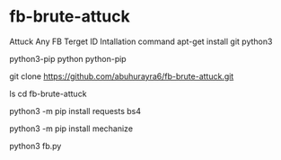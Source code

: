 # fb-brute-attuck
Attuck Any FB Terget ID
Intallation command
apt-get install git python3 
>>>>>>>>>>>>
python3-pip python python-pip
>>>>>>>>>>>>>>>>>
git clone https://github.com/abuhurayra6/fb-brute-attuck.git
>>>>>>>>>>>>>>>>>
ls
cd fb-brute-attuck
>>>>>>>>>>>>
python3 -m pip install requests bs4
>>>>>>>>>>>>
python3 -m pip install mechanize
>>>>>>>>>>
python3 fb.py
>>>>>>>>>>
